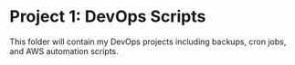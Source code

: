 # Project 1: DevOps Scripts
This folder will contain my DevOps projects including backups, cron jobs, and AWS automation scripts.
